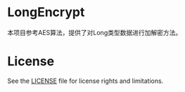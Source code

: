 # LongEncrypt
本项目参考AES算法，提供了对Long类型数据进行加解密方法。



# License
See the [LICENSE](LICENSE.md) file for license rights and limitations.
